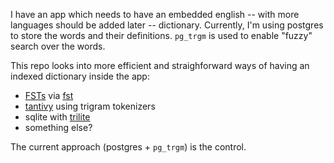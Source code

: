 I have an app which needs to have an embedded english -- with more languages should be added later -- dictionary. Currently, I'm using postgres to store the words and their definitions. `pg_trgm` is used to enable "fuzzy" search over the words.

This repo looks into more efficient and straighforward ways of having an indexed dictionary inside the app:

- [FSTs](https://en.wikipedia.org/wiki/Finite-state_transducer) via [fst](https://github.com/BurntSushi/fst)
- [tantivy](https://github.com/tantivy-search/tantivy) using trigram tokenizers
- sqlite with [trilite](https://github.com/jonasfj/trilite)
- something else?

The current approach (postgres + `pg_trgm`) is the control.
